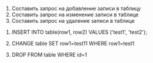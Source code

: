 1. Составить запрос на добавление записи в таблицу
2. Составить запрос на изменение записи в таблице
3. Составить запрос на удаление записи в таблице

1) lNSERT INTO table(row1, row2)
   VALUES ('test1', 'test2');

2) CHANGE table SET row1=test11
   WHERE row1=test1

3) DROP FROM table WHERE id=1
